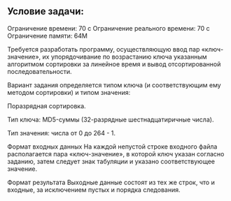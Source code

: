 ## Условие задачи:

Ограничение времени:	70 с
Ограничение реального времени:	70 с
Ограничение памяти:	64M

Требуется разработать программу, осуществляющую ввод пар «ключ-значение», их упорядочивание по возрастанию ключа указанным алгоритмом сортировки за линейное время и вывод отсортированной последовательности.

Вариант задания определяется типом ключа (и соответствующим ему методом сортировки) и типом значения:

Поразрядная сортировка.

Тип ключа: MD5-суммы (32-разрядные шестнадцатиричные числа).

Тип значения: числа от 0 до 264 - 1.

Формат входных данных
На каждой непустой строке входного файла располагается пара «ключ-значение», в которой ключ указан согласно заданию, затем следует знак табуляции и указано соответствующее значение.

Формат результата
Выходные данные состоят из тех же строк, что и входные, за исключением пустых и порядка следования.
